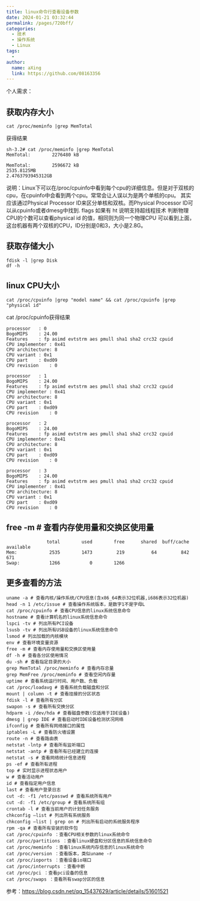 ```yaml
---
title: linux命令行查看设备参数
date: 2024-01-21 03:32:44
permalink: /pages/720bff/
categories:
  - 技术
  - 操作系统
  - Linux
tags:
  - 
author: 
  name: aXing
  link: https://github.com/08163356
---
```

个人需求：

## 获取内存大小

```
cat /proc/meminfo |grep MemTotal
```

获得结果

```
sh-3.2# cat /proc/meminfo |grep MemTotal
MemTotal:        2276480 kB
```

<!-- more -->


```
MemTotal:        2596672 kB
2535.8125MB
2.4763793945312GB
```

说明：Linux下可以在/proc/cpuinfo中看到每个cpu的详细信息。但是对于双核的cpu，在cpuinfo中会看到两个cpu。常常会让人误以为是两个单核的cpu。
其实应该通过Physical Processor ID来区分单核和双核。而Physical Processor ID可以从cpuinfo或者dmesg中找到. flags 如果有 ht 说明支持超线程技术 判断物理CPU的个数可以查看physical id 的值，相同则为同一个物理CPU
可以看到上面，这台机器有两个双核的CPU，ID分别是0和3，大小是2.8G。

## 获取存储大小

```
fdisk -l |grep Disk
df -h
```



## linux CPU大小

```
cat /proc/cpuinfo |grep "model name" && cat /proc/cpuinfo |grep "physical id"
```

cat /proc/cpuinfo获得结果

```
processor	: 0
BogoMIPS	: 24.00
Features	: fp asimd evtstrm aes pmull sha1 sha2 crc32 cpuid
CPU implementer	: 0x41
CPU architecture: 8
CPU variant	: 0x1
CPU part	: 0xd09
CPU revision	: 0

processor	: 1
BogoMIPS	: 24.00
Features	: fp asimd evtstrm aes pmull sha1 sha2 crc32 cpuid
CPU implementer	: 0x41
CPU architecture: 8
CPU variant	: 0x1
CPU part	: 0xd09
CPU revision	: 0

processor	: 2
BogoMIPS	: 24.00
Features	: fp asimd evtstrm aes pmull sha1 sha2 crc32 cpuid
CPU implementer	: 0x41
CPU architecture: 8
CPU variant	: 0x1
CPU part	: 0xd09
CPU revision	: 0

processor	: 3
BogoMIPS	: 24.00
Features	: fp asimd evtstrm aes pmull sha1 sha2 crc32 cpuid
CPU implementer	: 0x41
CPU architecture: 8
CPU variant	: 0x1
CPU part	: 0xd09
CPU revision	: 0

```



## free -m # 查看内存使用量和交换区使用量

```
               total        used        free      shared  buff/cache   available
Mem:            2535        1473         219          64         842         671
Swap:           1266           0        1266
```

## 更多查看的方法

```
uname -a # 查看内核/操作系统/CPU信息(含x86_64表示32位机器,i686表示32位机器)
head -n 1 /etc/issue # 查看操作系统版本，是数字1不是字母L
cat /proc/cpuinfo # 查看CPU信息的linux系统信息命令
hostname # 查看计算机名的linux系统信息命令
lspci -tv # 列出所有PCI设备
lsusb -tv # 列出所有USB设备的linux系统信息命令
lsmod # 列出加载的内核模块
env # 查看环境变量资源
free -m # 查看内存使用量和交换区使用量
df -h # 查看各分区使用情况
du -sh # 查看指定目录的大小
grep MemTotal /proc/meminfo # 查看内存总量
grep MemFree /proc/meminfo # 查看空闲内存量
uptime # 查看系统运行时间、用户数、负载
cat /proc/loadavg # 查看系统负载磁盘和分区
mount | column -t # 查看挂接的分区状态
fdisk -l # 查看所有分区
swapon -s # 查看所有交换分区
hdparm -i /dev/hda # 查看磁盘参数(仅适用于IDE设备)
dmesg | grep IDE # 查看启动时IDE设备检测状况网络
ifconfig # 查看所有网络接口的属性
iptables -L # 查看防火墙设置
route -n # 查看路由表
netstat -lntp # 查看所有监听端口
netstat -antp # 查看所有已经建立的连接
netstat -s # 查看网络统计信息进程
ps -ef # 查看所有进程
top # 实时显示进程状态用户
w # 查看活动用户
id # 查看指定用户信息
last # 查看用户登录日志
cut -d: -f1 /etc/passwd # 查看系统所有用户
cut -d: -f1 /etc/group # 查看系统所有组
crontab -l # 查看当前用户的计划任务服务
chkconfig –list # 列出所有系统服务
chkconfig –list | grep on # 列出所有启动的系统服务程序
rpm -qa # 查看所有安装的软件包
cat /proc/cpuinfo ：查看CPU相关参数的linux系统命令
cat /proc/partitions ：查看linux硬盘和分区信息的系统信息命令
cat /proc/meminfo ：查看linux系统内存信息的linux系统命令
cat /proc/version ：查看版本，类似uname -r
cat /proc/ioports ：查看设备io端口
cat /proc/interrupts ：查看中断
cat /proc/pci ：查看pci设备的信息
cat /proc/swaps ：查看所有swap分区的信息 
```

参考：https://blog.csdn.net/qq_15437629/article/details/51601521